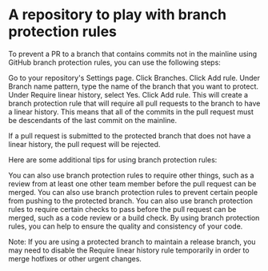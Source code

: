 
# A repository to play with branch protection rules 
 
To prevent a PR to a branch that contains commits not in the mainline using GitHub branch protection rules, you can use the following steps:

Go to your repository's Settings page.
Click Branches.
Click Add rule.
Under Branch name pattern, type the name of the branch that you want to protect.
Under Require linear history, select Yes.
Click Add rule.
This will create a branch protection rule that will require all pull requests to the branch to have a linear history. This means that all of the commits in the pull request must be descendants of the last commit on the mainline.

If a pull request is submitted to the protected branch that does not have a linear history, the pull request will be rejected.

Here are some additional tips for using branch protection rules:

You can also use branch protection rules to require other things, such as a review from at least one other team member before the pull request can be merged.
You can also use branch protection rules to prevent certain people from pushing to the protected branch.
You can also use branch protection rules to require certain checks to pass before the pull request can be merged, such as a code review or a build check.
By using branch protection rules, you can help to ensure the quality and consistency of your code.

Note: If you are using a protected branch to maintain a release branch, you may need to disable the Require linear history rule temporarily in order to merge hotfixes or other urgent changes.
